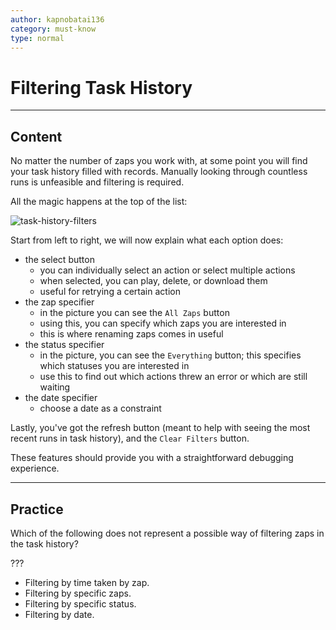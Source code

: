 ```yaml
---
author: kapnobatai136
category: must-know
type: normal
---
```


# Filtering Task History


---

## Content

No matter the number of zaps you work with, at some point you will find your task history filled with records. Manually looking through countless runs is unfeasible and filtering is required.

All the magic happens at the top of the list:

![task-history-filters](https://img.enkipro.com/44d77a1e0017bc643a9e52d60be36998.png)

Start from left to right, we will now explain what each option does:

- the select button
  - you can individually select an action or select multiple actions
  - when selected, you can play, delete, or download them
  - useful for retrying a certain action
- the zap specifier
  - in the picture you can see the `All Zaps` button
  - using this, you can specify which zaps you are interested in
  - this is where renaming zaps comes in useful
- the status specifier
  - in the picture, you can see the `Everything` button; this specifies which statuses you are interested in
  - use this to find out which actions threw an error or which are still waiting
- the date specifier
  - choose a date as a constraint

Lastly, you've got the refresh button (meant to help with seeing the most recent runs in task history), and the `Clear Filters` button.

These features should provide you with a straightforward debugging experience.


---

## Practice

Which of the following does not represent a possible way of filtering zaps in the task history?

???

- Filtering by time taken by zap.
- Filtering by specific zaps.
- Filtering by specific status.
- Filtering by date.

